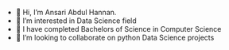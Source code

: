 - 👋 Hi, I’m Ansari Abdul Hannan.
- 👀 I’m interested in Data Science field
- 🌱 I have completed Bachelors of Science in Computer Science
- 💞️ I’m looking to collaborate on python Data Science projects

<!---
hannan402data/hannan402data is a ✨ special ✨ repository because its `README.md` (this file) appears on your GitHub profile.
You can click the Preview link to take a look at your changes.
--->
